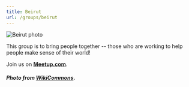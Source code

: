 ```yaml
---
title: Beirut
url: /groups/beirut
---
```


![Beirut photo](/content-images/group-images/beirut.jpg)

This group is to bring people together -- those who are working to help people make sense of their world!

Join us on **[Meetup.com](https://www.meetup.com/Hacks-Hackers-Beirut/)**.

##### Photo from [WikiCommons](wikicommons.org).
